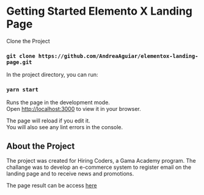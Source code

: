 # Getting Started Elemento X Landing Page

Clone the Project

### `git clone https://github.com/AndreaAguiar/elementox-landing-page.git`

In the project directory, you can run:

### `yarn start`

Runs the page in the development mode.\
Open [http://localhost:3000](http://localhost:3000) to view it in your browser.

The page will reload if you edit it.\
You will also see any lint errors in the console.

## About the Project

The project was created for Hiring Coders, a Gama Academy program. The challange was to develop an e-commerce system to register email on the landing page and to receive news and promotions.

The page result can be access [here](https://elementox.netlify.app/)
